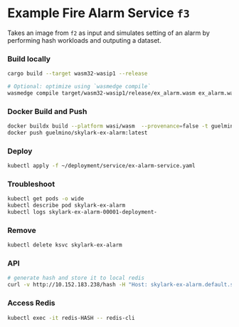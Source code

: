 # Example Fire Alarm Service `f3`
Takes an image from `f2` as input and simulates setting of an alarm by performing hash workloads and outputing a dataset.

### Build locally
```bash
cargo build --target wasm32-wasip1 --release

# Optional: optimize using `wasmedge compile`
wasmedge compile target/wasm32-wasip1/release/ex_alarm.wasm ex_alarm.wasm
```
### Docker Build and Push
```bash
docker buildx build --platform wasi/wasm  --provenance=false -t guelmino/skylark-ex-alarm:latest .
docker push guelmino/skylark-ex-alarm:latest
```
### Deploy
```bash
kubectl apply -f ~/deployment/service/ex-alarm-service.yaml
```
### Troubleshoot
```bash
kubectl get pods -o wide
kubectl describe pod skylark-ex-alarm
kubectl logs skylark-ex-alarm-00001-deployment-
```
### Remove
```bash
kubectl delete ksvc skylark-ex-alarm
```
### API
```bash
# generate hash and store it to local redis
curl -v http://10.152.183.238/hash -H "Host: skylark-ex-alarm.default.svc.cluster.local"
```
### Access Redis
```bash
kubectl exec -it redis-HASH -- redis-cli
```


